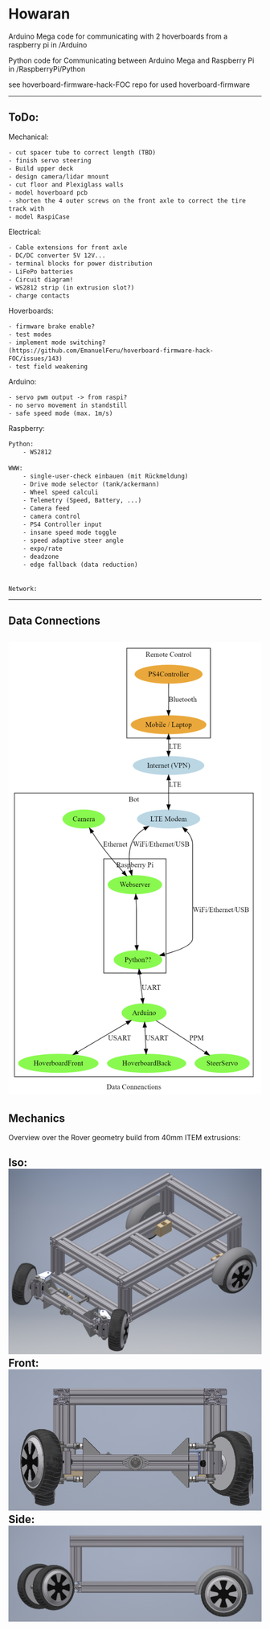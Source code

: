 # Howaran
Arduino Mega code for communicating with 2 hoverboards from a raspberry pi in /Arduino

Python code for Communicating between Arduino Mega and Raspberry Pi in /RaspberryPi/Python

see hoverboard-firmware-hack-FOC repo for used hoverboard-firmware


---
## ToDo:

Mechanical:

    - cut spacer tube to correct length (TBD)
    - finish servo steering
    - Build upper deck
    - design camera/lidar mnount
    - cut floor and Plexiglass walls
    - model hoverboard pcb
    - shorten the 4 outer screws on the front axle to correct the tire track with
    - model RaspiCase


Electrical:
    
    - Cable extensions for front axle
    - DC/DC converter 5V 12V...
    - terminal blocks for power distribution
    - LiFePo batteries
    - Circuit diagram!
    - WS2812 strip (in extrusion slot?)
    - charge contacts


Hoverboards:

    - firmware brake enable?
    - test modes
    - implement mode switching? (https://github.com/EmanuelFeru/hoverboard-firmware-hack-FOC/issues/143)
    - test field weakening 

Arduino:

    - servo pwm output -> from raspi?
    - no servo movement in standstill
    - safe speed mode (max. 1m/s)


Raspberry:

    Python:
        - WS2812

    WWW:
        - single-user-check einbauen (mit Rückmeldung)
        - Drive mode selector (tank/ackermann)
        - Wheel speed calculi
        - Telemetry (Speed, Battery, ...)
        - Camera feed
        - camera control
        - PS4 Controller input
        - insane speed mode toggle
        - speed adaptive steer angle
        - expo/rate
        - deadzone
        - edge fallback (data reduction) 


    Network:


---
## Data Connections
 
![data_connections](/docs/pictures/data_connections.png)
---


## Mechanics
Overview over the Rover geometry build from 40mm ITEM extrusions:

Iso:
![mechanics_iso](/docs/pictures/mechanics_iso.png)
Front:
![mechanics_front](/docs/pictures/mechanics_front.png)
Side:
![mechanics_side](/docs/pictures/mechanics_side.png)
---
